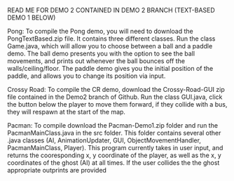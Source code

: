 READ ME FOR DEMO 2 CONTAINED IN DEMO 2 BRANCH (TEXT-BASED DEMO 1 BELOW)

Pong: 
  To compile the Pong demo, you will need to download the PongTextBased.zip file. It contains three different classes.
  Run the class Game.java, which will allow you to choose between a ball and a paddle demo. The ball demo presents you with the option to see the ball movements, and prints out whenever the ball bounces off the walls/ceiling/floor. The paddle demo gives you the initial position of the paddle, and allows you to change its position via input.
  
Crossy Road: 
To compile the CR demo, download the Crossy-Road-GUI zip file contained in the Demo2 branch of Github. Run the class GUI.java, click the button below the player to move them forward, if they collide with a bus, they will respawn at the start of the map.
  
Pacman: 
To compile download the Pacman-Demo1.zip folder and run the PacmanMainClass.java in the src folder. This folder contains several other .java classes (AI, AnimationUpdater, GUI, ObjectMovementHandler, PacmanMainClass, Player). This program currently takes in user input, and returns the cooresponding x, y coordinate of the player, as well as the x, y coordinates of the ghost (AI) at all times. If the user collides the the ghost appropriate outprints are provided

